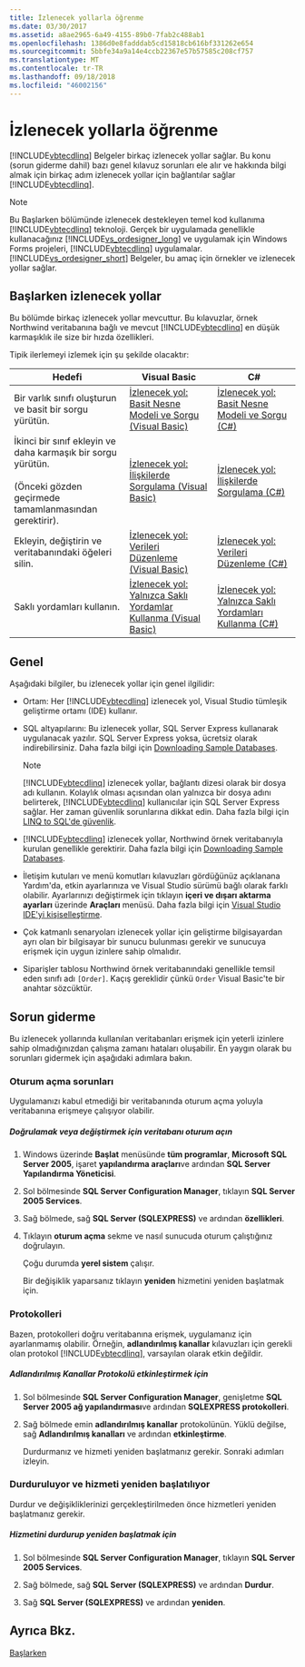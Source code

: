 ```yaml
---
title: İzlenecek yollarla öğrenme
ms.date: 03/30/2017
ms.assetid: a8ae2965-6a49-4155-89b0-7fab2c488ab1
ms.openlocfilehash: 1386d0e8fadddab5cd15818cb616bf331262e654
ms.sourcegitcommit: 5bbfe34a9a14e4ccb22367e57b57585c208cf757
ms.translationtype: MT
ms.contentlocale: tr-TR
ms.lasthandoff: 09/18/2018
ms.locfileid: "46002156"
---
```

# <a name="learning-by-walkthroughs"></a>İzlenecek yollarla öğrenme
[!INCLUDE[vbtecdlinq](../../../../../../includes/vbtecdlinq-md.md)] Belgeler birkaç izlenecek yollar sağlar. Bu konu (sorun giderme dahil) bazı genel kılavuz sorunları ele alır ve hakkında bilgi almak için birkaç adım izlenecek yollar için bağlantılar sağlar [!INCLUDE[vbtecdlinq](../../../../../../includes/vbtecdlinq-md.md)].  
  
> [!NOTE]
>  Bu Başlarken bölümünde izlenecek destekleyen temel kod kullanıma [!INCLUDE[vbtecdlinq](../../../../../../includes/vbtecdlinq-md.md)] teknoloji. Gerçek bir uygulamada genellikle kullanacağınız [!INCLUDE[vs_ordesigner_long](../../../../../../includes/vs-ordesigner-long-md.md)] ve uygulamak için Windows Forms projeleri, [!INCLUDE[vbtecdlinq](../../../../../../includes/vbtecdlinq-md.md)] uygulamalar. [!INCLUDE[vs_ordesigner_short](../../../../../../includes/vs-ordesigner-short-md.md)] Belgeler, bu amaç için örnekler ve izlenecek yollar sağlar.  
  
## <a name="getting-started-walkthroughs"></a>Başlarken izlenecek yollar  
 Bu bölümde birkaç izlenecek yollar mevcuttur. Bu kılavuzlar, örnek Northwind veritabanına bağlı ve mevcut [!INCLUDE[vbtecdlinq](../../../../../../includes/vbtecdlinq-md.md)] en düşük karmaşıklık ile size bir hızda özellikleri.  
  
 Tipik ilerlemeyi izlemek için şu şekilde olacaktır:  
  
|Hedefi|Visual Basic|C#|  
|---------------|------------------|---------|  
|Bir varlık sınıfı oluşturun ve basit bir sorgu yürütün.|[İzlenecek yol: Basit Nesne Modeli ve Sorgu (Visual Basic)](../../../../../../docs/framework/data/adonet/sql/linq/walkthrough-simple-object-model-and-query-visual-basic.md)|[İzlenecek yol: Basit Nesne Modeli ve Sorgu (C#)](../../../../../../docs/framework/data/adonet/sql/linq/walkthrough-simple-object-model-and-query-csharp.md)|  
|İkinci bir sınıf ekleyin ve daha karmaşık bir sorgu yürütün.<br /><br /> (Önceki gözden geçirmede tamamlanmasından gerektirir).|[İzlenecek yol: İlişkilerde Sorgulama (Visual Basic)](../../../../../../docs/framework/data/adonet/sql/linq/walkthrough-querying-across-relationships-visual-basic.md)|[İzlenecek yol: İlişkilerde Sorgulama (C#)](../../../../../../docs/framework/data/adonet/sql/linq/walkthrough-querying-across-relationships-csharp.md)|  
|Ekleyin, değiştirin ve veritabanındaki öğeleri silin.|[İzlenecek yol: Verileri Düzenleme (Visual Basic)](../../../../../../docs/framework/data/adonet/sql/linq/walkthrough-manipulating-data-visual-basic.md)|[İzlenecek yol: Verileri Düzenleme (C#)](../../../../../../docs/framework/data/adonet/sql/linq/walkthrough-manipulating-data-csharp.md)|  
|Saklı yordamları kullanın.|[İzlenecek yol: Yalnızca Saklı Yordamlar Kullanma (Visual Basic)](../../../../../../docs/framework/data/adonet/sql/linq/walkthrough-using-only-stored-procedures-visual-basic.md)|[İzlenecek yol: Yalnızca Saklı Yordamları Kullanma (C#)](../../../../../../docs/framework/data/adonet/sql/linq/walkthrough-using-only-stored-procedures-csharp.md)|  
  
## <a name="general"></a>Genel  
 Aşağıdaki bilgiler, bu izlenecek yollar için genel ilgilidir:  
  
-   Ortam: Her [!INCLUDE[vbtecdlinq](../../../../../../includes/vbtecdlinq-md.md)] izlenecek yol, Visual Studio tümleşik geliştirme ortamı (IDE) kullanır.  
  
-   SQL altyapılarını: Bu izlenecek yollar, SQL Server Express kullanarak uygulanacak yazılır. SQL Server Express yoksa, ücretsiz olarak indirebilirsiniz. Daha fazla bilgi için [Downloading Sample Databases](../../../../../../docs/framework/data/adonet/sql/linq/downloading-sample-databases.md).  
  
    > [!NOTE]
    >  [!INCLUDE[vbtecdlinq](../../../../../../includes/vbtecdlinq-md.md)] izlenecek yollar, bağlantı dizesi olarak bir dosya adı kullanın. Kolaylık olması açısından olan yalnızca bir dosya adını belirterek, [!INCLUDE[vbtecdlinq](../../../../../../includes/vbtecdlinq-md.md)] kullanıcılar için SQL Server Express sağlar. Her zaman güvenlik sorunlarına dikkat edin. Daha fazla bilgi için [LINQ to SQL'de güvenlik](../../../../../../docs/framework/data/adonet/sql/linq/security-in-linq-to-sql.md).  
  
-   [!INCLUDE[vbtecdlinq](../../../../../../includes/vbtecdlinq-md.md)] izlenecek yollar, Northwind örnek veritabanıyla kurulan genellikle gerektirir. Daha fazla bilgi için [Downloading Sample Databases](../../../../../../docs/framework/data/adonet/sql/linq/downloading-sample-databases.md).  
  
-   İletişim kutuları ve menü komutları kılavuzları gördüğünüz açıklanana Yardım'da, etkin ayarlarınıza ve Visual Studio sürümü bağlı olarak farklı olabilir. Ayarlarınızı değiştirmek için tıklayın **içeri ve dışarı aktarma ayarları** üzerinde **Araçları** menüsü. Daha fazla bilgi için [Visual Studio IDE'yi kişiselleştirme](/visualstudio/ide/personalizing-the-visual-studio-ide).  
  
-   Çok katmanlı senaryoları izlenecek yollar için geliştirme bilgisayardan ayrı olan bir bilgisayar bir sunucu bulunması gerekir ve sunucuya erişmek için uygun izinlere sahip olmalıdır.  
  
-   Siparişler tablosu Northwind örnek veritabanındaki genellikle temsil eden sınıfı adı `[Order]`. Kaçış gereklidir çünkü `Order` Visual Basic'te bir anahtar sözcüktür.  
  
## <a name="troubleshooting"></a>Sorun giderme  
 Bu izlenecek yollarında kullanılan veritabanları erişmek için yeterli izinlere sahip olmadığınızdan çalışma zamanı hataları oluşabilir. En yaygın olarak bu sorunları gidermek için aşağıdaki adımlara bakın.  
  
### <a name="log-on-issues"></a>Oturum açma sorunları  
 Uygulamanızı kabul etmediği bir veritabanında oturum açma yoluyla veritabanına erişmeye çalışıyor olabilir.  
  
##### <a name="to-verify-or-change-the-database-log-on"></a>Doğrulamak veya değiştirmek için veritabanı oturum açın  
  
1.  Windows üzerinde **Başlat** menüsünde **tüm programlar**, **Microsoft SQL Server 2005**, işaret **yapılandırma araçları**ve ardından **SQL Server Yapılandırma Yöneticisi**.  
  
2.  Sol bölmesinde **SQL Server Configuration Manager**, tıklayın **SQL Server 2005 Services**.  
  
3.  Sağ bölmede, sağ **SQL Server (SQLEXPRESS)** ve ardından **özellikleri**.  
  
4.  Tıklayın **oturum açma** sekme ve nasıl sunucuda oturum çalıştığınız doğrulayın.  
  
     Çoğu durumda **yerel sistem** çalışır.  
  
     Bir değişiklik yaparsanız tıklayın **yeniden** hizmetini yeniden başlatmak için.  
  
### <a name="protocols"></a>Protokolleri  
 Bazen, protokolleri doğru veritabanına erişmek, uygulamanız için ayarlanmamış olabilir. Örneğin, **adlandırılmış kanallar** kılavuzları için gerekli olan protokol [!INCLUDE[vbtecdlinq](../../../../../../includes/vbtecdlinq-md.md)], varsayılan olarak etkin değildir.  
  
##### <a name="to-enable-the-named-pipes-protocol"></a>Adlandırılmış Kanallar Protokolü etkinleştirmek için  
  
1.  Sol bölmesinde **SQL Server Configuration Manager**, genişletme **SQL Server 2005 ağ yapılandırması**ve ardından **SQLEXPRESS protokolleri**.  
  
2.  Sağ bölmede emin **adlandırılmış kanallar** protokolünün. Yüklü değilse, sağ **Adlandırılmış kanalları** ve ardından **etkinleştirme**.  
  
     Durdurmanız ve hizmeti yeniden başlatmanız gerekir. Sonraki adımları izleyin.  
  
### <a name="stopping-and-restarting-the-service"></a>Durduruluyor ve hizmeti yeniden başlatılıyor  
 Durdur ve değişikliklerinizi gerçekleştirilmeden önce hizmetleri yeniden başlatmanız gerekir.  
  
##### <a name="to-stop-and-restart-the-service"></a>Hizmetini durdurup yeniden başlatmak için  
  
1.  Sol bölmesinde **SQL Server Configuration Manager**, tıklayın **SQL Server 2005 Services**.  
  
2.  Sağ bölmede, sağ **SQL Server (SQLEXPRESS)** ve ardından **Durdur**.  
  
3.  Sağ **SQL Server (SQLEXPRESS)** ve ardından **yeniden**.  
  
## <a name="see-also"></a>Ayrıca Bkz.  
 [Başlarken](../../../../../../docs/framework/data/adonet/sql/linq/getting-started.md)
